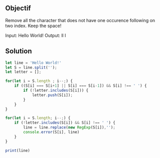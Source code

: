 ## Objectif

Remove all the character that does not have one occurence following on two index.
Keep the space!

Input: Hello World!
Output: ll l

## Solution

```Javascript
let line = 'Hello World!'
let S = line.split('');
let letter = [];

for(let i = S.length ; i--;) {
    if ((S[i] === S[i+1] || S[i] === S[i-1]) && S[i] !== ' ') {
        if (!letter.includes(S[i])) {
            letter.push(S[i]);
        }
    }
}

for(let i = S.length; i--;) {
    if (!letter.includes(S[i]) && S[i] !== ' ') {
        line = line.replace(new RegExp(S[i]),'');
        console.error(S[i], line)
    }
}

print(line)
```
